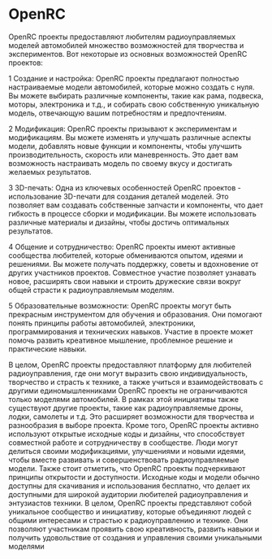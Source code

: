 # OpenRC

OpenRC проекты предоставляют любителям радиоуправляемых моделей автомобилей множество возможностей для творчества и экспериментов. Вот некоторые из основных возможностей OpenRC проектов:

 1 Создание и настройка: OpenRC проекты предлагают полностью настраиваемые модели автомобилей, которые можно создать с нуля. Вы можете выбирать различные компоненты, такие как рама, подвеска, моторы, электроника и т.д., и собирать свою собственную уникальную модель, отвечающую вашим потребностям и предпочтениям.
 
 
 2 Модификация: OpenRC проекты призывают к экспериментам и модификациям. Вы можете изменять и улучшать различные аспекты модели, добавлять новые функции и компоненты, чтобы улучшить производительность, скорость или маневренность. Это дает вам возможность настраивать модель по своему вкусу и достигать желаемых результатов.
 
 3 3D-печать: Одна из ключевых особенностей OpenRC проектов - использование 3D-печати для создания деталей моделей. Это позволяет вам создавать собственные запчасти и компоненты, что дает гибкость в процессе сборки и модификации. Вы можете использовать различные материалы и дизайны, чтобы достичь оптимальных результатов.
 
 4 Общение и сотрудничество: OpenRC проекты имеют активные сообщества любителей, которые обмениваются опытом, идеями и решениями. Вы можете получать поддержку, советы и вдохновение от других участников проектов. Совместное участие позволяет узнавать новое, расширять свои навыки и строить дружеские связи вокруг общей страсти к радиоуправляемым моделям.
 
 5 Образовательные возможности: OpenRC проекты могут быть прекрасным инструментом для обучения и образования. Они помогают понять принципы работы автомобилей, электроники, программирования и технических навыков. Участие в проекте может помочь развить креативное мышление, проблемное решение и практические навыки.
 
В целом, OpenRC проекты предоставляют платформу для любителей радиоуправления, где они могут выразить свою индивидуальность, творчество и страсть к технике, а также учиться и взаимодействовать с другими единомышленниками
OpenRC проекты не ограничиваются только моделями автомобилей. В рамках этой инициативы также существуют другие проекты, такие как радиоуправляемые дроны, лодки, самолеты и т.д. Это расширяет возможности для творчества и разнообразия в выборе проекта.
Кроме того, OpenRC проекты активно используют открытые исходные коды и дизайны, что способствует совместной работе и сотрудничеству в сообществе. Люди могут делиться своими модификациями, улучшениями и новыми идеями, чтобы вместе развивать и совершенствовать радиоуправляемые модели.
Также стоит отметить, что OpenRC проекты подчеркивают принципы открытости и доступности. Исходные коды и модели обычно доступны для скачивания и использования бесплатно, что делает их доступными для широкой аудитории любителей радиоуправления и энтузиастов техники.
В целом, OpenRC проекты представляют собой уникальное сообщество и инициативу, которые объединяют людей с общими интересами и страстью к радиоуправлению и технике. Они позволяют участникам проявить свою креативность, развить навыки и получить удовольствие от создания и управления своими уникальными моделями

